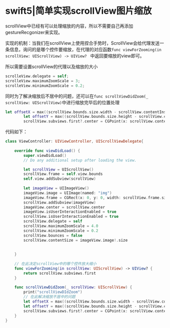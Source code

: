 # swift5|简单实现scrollView图片缩放

scrollView中已经有可以处理缩放的内容，所以不需要自己再添加gestureRecgonizer来实现。

实现的机制：当我们在scrollView上使用捏合手势时，ScrollView会给代理发送一条信息，询问的是哪个控件要缩放，在代理的对应函数`func viewForZooming(in scrollView: UIScrollView) -> UIView? ` 中返回要缩放的view即可。

所以需要设置scrollView的代理以及缩放的大小

```swift
scrolleView.delegate = self;
scrolleView.maximumZoomScale = 3;
scrolleView.minimumZoomScale = 0.2;
```

同时为了解决缩放后不居中的问题，还可以在`func scrollViewDidZoom(_ scrollView: UIScrollView)`中进行缩放完毕后的位置处理

```swift
let offsetX = max((scrollView.bounds.size.width - scrollView.contentInset.left - scrollView.contentInset.right - scrollView.contentSize.width)*0.5, 0.0)
        let offsetY = max((scrollView.bounds.size.height - scrollView.contentInset.top - scrollView.contentInset.bottom - scrollView.contentSize.height)*0.5, 0.0)
        scrollView.subviews.first?.center = CGPoint(x: scrollView.contentSize.width*0.5 + offsetX, y: scrollView.contentSize.height*0.5 + offsetY)
```



代码如下：

```swift
class ViewController: UIViewController, UIScrollViewDelegate{
    
    override func viewDidLoad() {
        super.viewDidLoad()
        // Do any additional setup after loading the view.

        let scrollView = UIScrollView()
        scrollView.frame = self.view.bounds
        self.view.addSubview(scrollView)
      
        let imageView = UIImageView()
        imageView.image = UIImage(named: "img")
        imageView.frame = CGRect(x: 0, y: 0, width: scrollView.frame.size.width, height: 400)
        scrollView.addSubview(imageView)
        imageView.center = scrollView.center
        imageView.isUserInteractionEnabled = true
        scrollView.isUserInteractionEnabled = true
        scrollView.delegate = self
        scrollView.maximumZoomScale = 4.0
        scrollView.minimumZoomScale = 0.2
        scrollView.bounces = false
        scrollView.contentSize = imageView.image!.size
        
        
    }
    
    // 在此决定scrollView中的哪个控件放大缩小
    func viewForZooming(in scrollView: UIScrollView) -> UIView? {
        return scrollView.subviews.first
    }
    
    func scrollViewDidZoom(_ scrollView: UIScrollView) {
        print("scrollViewDIdZoom")
        // 在此解决缩放不居中的问题
        let offsetX = max((scrollView.bounds.size.width - scrollView.contentInset.left - scrollView.contentInset.right - scrollView.contentSize.width)*0.5, 0.0)
        let offsetY = max((scrollView.bounds.size.height - scrollView.contentInset.top - scrollView.contentInset.bottom - scrollView.contentSize.height)*0.5, 0.0)
        scrollView.subviews.first?.center = CGPoint(x: scrollView.contentSize.width*0.5 + offsetX, y: scrollView.contentSize.height*0.5 + offsetY)
    }
}
```



